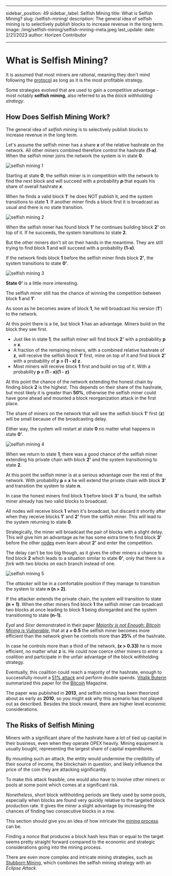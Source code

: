 ﻿---

sidebar_position: 49
sidebar_label: Selfish Mining
title: What is Selfish Mining?
slug: /selfish-mining/
description: The general idea of selfish mining is to selectively publish blocks to increase revenue in the long term.
image: /img/selfish-mining/selfish-mining-meta.jpeg
last_update:
  date: 2/21/2023
  author: Horizen Contributor

---

# What is Selfish Mining?

It is assumed that most miners are rational, meaning they don't mind following the [protocol](blockchain-protocols.md) as long as it is the most profitable strategy. 

Some strategies evolved that are used to gain a competitive advantage - most notably **selfish mining**, also referred to as the _block withholding strategy_.

## How Does Selfish Mining Work?

The general idea of *selfish mining* is to selectively publish blocks to increase revenue in the long term.

Let's assume the selfish miner has a share **_x_** of the relative hashrate on the network. All other miners combined therefore control the hashrate **_(1-x)_**. When the selfish miner joins the network the system is in state **0**.

![selfish mining 1](/img/selfish-mining/selfish-mining-1.jpg)

Starting at state **0**, the selfish miner is in competition with the network to find the next block and will succeed with a probability **_p_** that equals his share of overall hashrate **_x_**.

When he finds a valid block **1**' he does NOT publish it, and the system transitions to state **1**. If another miner finds a block first it is broadcast as usual and there is no state transition.

![selfish mining 2](/img/selfish-mining/selfish-mining-2.jpg)

When the selfish miner has found block **1'** he continues building block **2'** on top of it. If he succeeds, the system transitions to state **2**.

But the other miners don't sit on their hands in the meantime. They are still trying to find block **1** and will succeed with a probability **(1-x)**.

If the network finds block **1** before the selfish miner finds block **2'**, the system transitions to state **0'**.

![selfish mining 3](/img/selfish-mining/selfish-mining-3.jpg)

**State 0'** is a little more interesting.

The selfish miner still has the chance of winning the competition between block **1** and **1'**.

As soon as he becomes aware of block **1**, he will broadcast his version (**1'**) to the network.

At this point there is a tie, but block **1** has an advantage. Miners build on the block they see first.

- Just like in state **1**, the selfish miner will find block **2'** with a probability **p = x**.
- A fraction of the remaining miners, with a combined relative hashrate of **z**, will receive the selfish block **1'** first, mine on top of it and find block **2'** with a probability of **p = (1 - x) z**.
- Most miners will receive block **1** first and build on top of it. With a probability **p = (1 - x)(1 - z)**

At this point the chance of the network extending the honest chain by finding block **2** is the highest. This depends on their share of the hashrate, but most likely it is greater than **50%**, otherwise the selfish miner could have gone ahead and mounted a block reorganization attack in the first place.

The share of miners on the network that will see the selfish block **1'** first (**z**) will be small because of the broadcasting delay.

Either way, the system will restart at state **0** no matter what happens in state **0'**.

![selfish mining 4](/img/selfish-mining/selfish-mining-4.jpg)

When we return to state **1**, there was a good chance of the selfish miner extending his private chain with block **2'** and the system transitioning to state **2**.

At this point the selfish miner is at a serious advantage over the rest of the network. With probability **p = x** he will extend the private chain with block **3'** and transition the system to state **n**.

In case the honest miners find block **1** before block **3'** is found, the selfish miner already has two valid blocks to broadcast.

All nodes will receive block **1** when it's broadcast, but discard it shortly after when they receive blocks **1'** and **2'** from the selfish miner. This will lead to the system returning to state **0**.

Strategically, the miner will broadcast the pair of blocks with a slight delay. This will give him an advantage as he has some extra time to find block **3'** before the other [nodes](blockchain-nodes.md) even learn about **2'** and enter the competition.

The delay can't be too big though, as it gives the other miners a chance to find block **2** which leads to a situation similar to state **0'**, only that there is a _fork_ with two blocks on each branch instead of one.

![selfish mining 5](/img/selfish-mining/selfish-mining-5.jpg)

The _attacker_ will be in a comfortable position if they manage to transition the system to state **n (n > 2)**.

If the attacker extends the private chain, the system will transition to state **(n + 1)**. When the other miners find block **1** the selfish miner can broadcast two blocks at once leading to block **1** being disregarded and the system transitioning to state **(n-1)**.

_Eyal_ and _Sirer_ demonstrated in their paper [_Majority is not Enough: Bitcoin Mining is Vulnerable_](https://arxiv.org/pdf/1311.0243.pdf), that at **z = 0.5** the selfish miner becomes more efficient than the network given he controls more than **25%** of the hashrate.

In case he controls more than a third of the network, **(x > 0.33)** he is more efficient, no matter what **z** is. He could now coerce other miners to enter a coalition and participate in the unfair advantage of the block withholding strategy.

Eventually, this coalition could reach a majority of the hashrate, enough to successfully mount a [51% attack](51-attack.md) and perform double spends. [Vitalik Buterin](https://bitcoinmagazine.com/technical/selfish-mining-a-25-attack-against-the-bitcoin-network-1383578440) summarized this paper for the [Bitcoin](bitcoin-glossary.md) Magazine.

The paper was published in **2013**, and selfish mining has been theorized about as early as **2010**, so you might ask why this scenario has not played out as described. Besides the block reward, there are higher level economic considerations.

## The Risks of Selfish Mining

Miners with a significant share of the hashrate have a lot of tied up capital in their business, even when they operate OPEX heavily. Mining equipment is usually bought, representing the largest share of capital expenditures.

By mounting such an attack, the entity would undermine the credibility of their source of income, the blockchain in question, and likely influence the price of the coin they are attacking significantly.

To make this attack feasible, one would also have to involve other miners or pools at some point which comes at a significant risk.

_Nonetheless_, short block withholding periods are likely used by some pools, especially when blocks are found very quickly relative to the targeted block production rate. It gives the miner a slight advantage by increasing the chances of finding two consecutive blocks in a row.

This section should give you an idea of how intricate the [mining process](crypto-mining.md) can be. 

Finding a _nonce_ that produces a block hash less than or equal to the target seems pretty straight forward compared to the economic and strategic considerations going into the mining process.

There are even more complex and intricate mining strategies, such as [Stubborn Mining](https://eprint.iacr.org/2015/796.pdf), which combines the selfish mining strategy with an _Eclipse Attack_.
